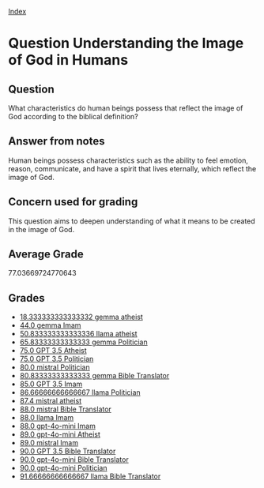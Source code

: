 
[Index](../../index.md)
# Question Understanding the Image of God in Humans
## Question
What characteristics do human beings possess that reflect the image of God according to the biblical definition?

## Answer from notes
Human beings possess characteristics such as the ability to feel emotion, reason, communicate, and have a spirit that lives eternally, which reflect the image of God.

## Concern used for grading
This question aims to deepen understanding of what it means to be created in the image of God.

## Average Grade
77.03669724770643

## Grades
 * [18.333333333333332 gemma atheist](../answers/gemma_atheist/Understanding_the_Image_of_God_in_Humans.md)
 * [44.0 gemma Imam](../answers/gemma_Imam/Understanding_the_Image_of_God_in_Humans.md)
 * [50.833333333333336 llama atheist](../answers/llama_atheist/Understanding_the_Image_of_God_in_Humans.md)
 * [65.83333333333333 gemma Politician](../answers/gemma_Politician/Understanding_the_Image_of_God_in_Humans.md)
 * [75.0 GPT 3.5 Atheist](../answers/GPT_3.5_Atheist/Understanding_the_Image_of_God_in_Humans.md)
 * [75.0 GPT 3.5 Politician](../answers/GPT_3.5_Politician/Understanding_the_Image_of_God_in_Humans.md)
 * [80.0 mistral Politician](../answers/mistral_Politician/Understanding_the_Image_of_God_in_Humans.md)
 * [80.83333333333333 gemma Bible Translator](../answers/gemma_Bible_Translator/Understanding_the_Image_of_God_in_Humans.md)
 * [85.0 GPT 3.5 Imam](../answers/GPT_3.5_Imam/Understanding_the_Image_of_God_in_Humans.md)
 * [86.66666666666667 llama Politician](../answers/llama_Politician/Understanding_the_Image_of_God_in_Humans.md)
 * [87.4 mistral atheist](../answers/mistral_atheist/Understanding_the_Image_of_God_in_Humans.md)
 * [88.0 mistral Bible Translator](../answers/mistral_Bible_Translator/Understanding_the_Image_of_God_in_Humans.md)
 * [88.0 llama Imam](../answers/llama_Imam/Understanding_the_Image_of_God_in_Humans.md)
 * [88.0 gpt-4o-mini Imam](../answers/gpt-4o-mini_Imam/Understanding_the_Image_of_God_in_Humans.md)
 * [89.0 gpt-4o-mini Atheist](../answers/gpt-4o-mini_Atheist/Understanding_the_Image_of_God_in_Humans.md)
 * [89.0 mistral Imam](../answers/mistral_Imam/Understanding_the_Image_of_God_in_Humans.md)
 * [90.0 GPT 3.5 Bible Translator](../answers/GPT_3.5_Bible_Translator/Understanding_the_Image_of_God_in_Humans.md)
 * [90.0 gpt-4o-mini Bible Translator](../answers/gpt-4o-mini_Bible_Translator/Understanding_the_Image_of_God_in_Humans.md)
 * [90.0 gpt-4o-mini Politician](../answers/gpt-4o-mini_Politician/Understanding_the_Image_of_God_in_Humans.md)
 * [91.66666666666667 llama Bible Translator](../answers/llama_Bible_Translator/Understanding_the_Image_of_God_in_Humans.md)
